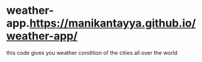 # weather-app.https://manikantayya.github.io/weather-app/
this code gives you weather condition of the cities all over the world

